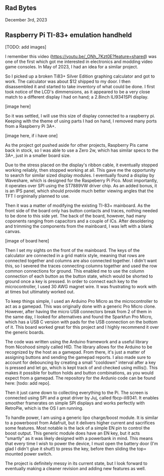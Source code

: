 ## Rad Bytes
December 3rd, 2023
## Raspberry Pi TI-83+ emulation handheld

[TODO: add images] 

I remember this video (https://youtu.be/_ONh_7Kzt0E?feature=shared) was one of the first which got me interested in electronics and modding video game consoles. 
In May of 2023, I had an idea for a similar project. 

So I picked up a broken Ti83+ Silver Edition graphing calculator and got to work. The calculator was about $12 shipped to my door. 
I then disassembled it and started to take inventory of what could be done.
I first took notice of the LCD's dimmensions, as it appeared to be a very close match to a different display I had on hand; a 2.8inch ILI9341SPI display.

[image here] 

So it was settled, I will use this size of display connected to a raspberry pi. 
Keeping with the theme of using parts I had on hand, I removed many ports from a Raspberry Pi 3A+. 

[image here, if i have one] 

As the project got pushed aside for other projects, Raspberry Pis came back in stock, so I was able to use a Zero 2w, which has similar specs to the 3A+, just in a smaller board size. 

Due to the stress placed on the display's ribbon cable, it eventually stopped working reliably, then stopped working at all. 
This gave me the opportunity to search for similar sized display modules. I eventually found a display by Waveshare, which is designed for the Raspeberry Pi Pico. 
Most importantly, it operates over SPI using the ST7889VW driver chip. 
As an added bonus, it is an IPS panel, which should provide much better viewing angles that the TFT I orgininally planned to use. 

Then it was a matter of modifying the existing TI-83+ mainboard. As the front side of the board only has button contacts and traces, nothing needed to be done to this side yet. 
The back of the board, however, had many coponents ranging from capacitors and a couple of ICs. 
After desoldering and trimming the components from the mainboard, I was left with a blank canvas. 

[image of board here] 

Then I set my sights on the front of the mainboard. 
The keys of the calculator are connected in a grid matrix style, meaning that rows are connected together and columns are also connected together. 
I didn't want this, so I severed the traces connecting columns together and used the row common connections for ground. 
This enabled me to use the column connection of each button as the button state, which would be shorted to ground once a key is pressed. 
In order to connect each key to the microcontroller, I used 30 AWG magnet wire. It was frustrating to work with at times but ultimately worked out. 

To keep things simple, I used an Arduino Pro Micro as the microcontroller to act as a gamepad. This was originally done with a generic Pro Micro clone. 
However, after having the micro USB connectors break from 2 of them in the same day, I looked for alternatives and found the Sparkfun Pro Micro, which has a USB C version with pads for the USB connection on the bottom of it. 
This board worked great for this project and I highly recommend it over the generic boards. 

The code was written using the Arduino framework and a useful library from Nicohood simply called HID. The library allows for the Arduino to be recognized by the host as a gamepad. 
From there, it's just a matter of assigning buttons and sending the gamepad reports. 
I also made sure to account for debouncing by creating a small "cooldown" interval after a key is pressed and let go, which is kept track of and checked using millis(). 
This makes it possible for button holds and button combinations, as you would expect from a gamepad. 
The repository for the Ardunio code can be found here: [todo: add repo]. 

Then it just came down to collecting everything to the Pi. The screen is connected using SPI and a great driver by Juj, called fbcp-ili9341. 
It enables smoother framerates on simple SPI displays and works perfectly with RetroPie, which is the OS I am running. 

To handle power, I am using a generic lipo charge/boost module. It is similar to a powerboost from Adafruit, but it delivers higher current and sacrifices some features. 
Most notable is the lack of a simple EN pin to control the boost output. This generic module does have an EN key, but it acts "smartly" as it was likely designed with a powerbank in mind. 
This means that every time I wish to power the device, I must open the battery door (I'm glad I didn't glue it shut!) to press the key, before then sliding the top= mounted power switch. 

The project is definitely messy in its current state, but I look forward to eventually making a cleaner revision and adding new features as well. 
